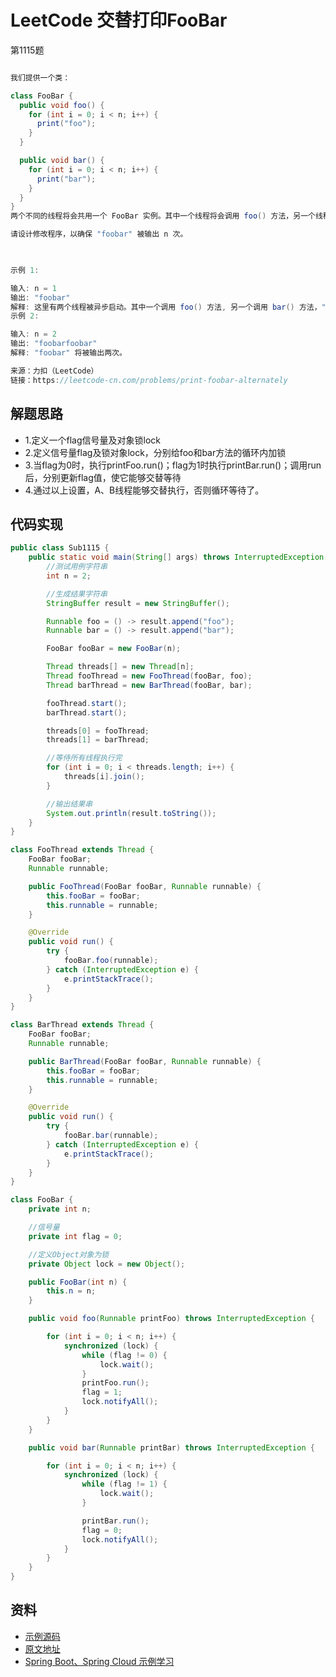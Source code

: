 # LeetCode 交替打印FooBar

第1115题

```java

我们提供一个类：

class FooBar {
  public void foo() {
    for (int i = 0; i < n; i++) {
      print("foo");
    }
  }

  public void bar() {
    for (int i = 0; i < n; i++) {
      print("bar");
    }
  }
}
两个不同的线程将会共用一个 FooBar 实例。其中一个线程将会调用 foo() 方法，另一个线程将会调用 bar() 方法。

请设计修改程序，以确保 "foobar" 被输出 n 次。

 

示例 1:

输入: n = 1
输出: "foobar"
解释: 这里有两个线程被异步启动。其中一个调用 foo() 方法, 另一个调用 bar() 方法，"foobar" 将被输出一次。
示例 2:

输入: n = 2
输出: "foobarfoobar"
解释: "foobar" 将被输出两次。

来源：力扣（LeetCode）
链接：https://leetcode-cn.com/problems/print-foobar-alternately

```

## 解题思路

- 1.定义一个flag信号量及对象锁lock
- 2.定义信号量flag及锁对象lock，分别给foo和bar方法的循环内加锁
- 3.当flag为0时，执行printFoo.run()；flag为1时执行printBar.run()；调用run后，分别更新flag值，使它能够交替等待
- 4.通过以上设置，A、B线程能够交替执行，否则循环等待了。

## 代码实现

```java
public class Sub1115 {
    public static void main(String[] args) throws InterruptedException {
        //测试用例字符串
        int n = 2;

        //生成结果字符串
        StringBuffer result = new StringBuffer();

        Runnable foo = () -> result.append("foo");
        Runnable bar = () -> result.append("bar");

        FooBar fooBar = new FooBar(n);

        Thread threads[] = new Thread[n];
        Thread fooThread = new FooThread(fooBar, foo);
        Thread barThread = new BarThread(fooBar, bar);

        fooThread.start();
        barThread.start();

        threads[0] = fooThread;
        threads[1] = barThread;

        //等侍所有线程执行完
        for (int i = 0; i < threads.length; i++) {
            threads[i].join();
        }

        //输出结果串
        System.out.println(result.toString());
    }
}

class FooThread extends Thread {
    FooBar fooBar;
    Runnable runnable;

    public FooThread(FooBar fooBar, Runnable runnable) {
        this.fooBar = fooBar;
        this.runnable = runnable;
    }

    @Override
    public void run() {
        try {
            fooBar.foo(runnable);
        } catch (InterruptedException e) {
            e.printStackTrace();
        }
    }
}

class BarThread extends Thread {
    FooBar fooBar;
    Runnable runnable;

    public BarThread(FooBar fooBar, Runnable runnable) {
        this.fooBar = fooBar;
        this.runnable = runnable;
    }

    @Override
    public void run() {
        try {
            fooBar.bar(runnable);
        } catch (InterruptedException e) {
            e.printStackTrace();
        }
    }
}

class FooBar {
    private int n;

    //信号量
    private int flag = 0;

    //定义Object对象为锁
    private Object lock = new Object();

    public FooBar(int n) {
        this.n = n;
    }

    public void foo(Runnable printFoo) throws InterruptedException {

        for (int i = 0; i < n; i++) {
            synchronized (lock) {
                while (flag != 0) {
                    lock.wait();
                }
                printFoo.run();
                flag = 1;
                lock.notifyAll();
            }
        }
    }

    public void bar(Runnable printBar) throws InterruptedException {

        for (int i = 0; i < n; i++) {
            synchronized (lock) {
                while (flag != 1) {
                    lock.wait();
                }

                printBar.run();
                flag = 0;
                lock.notifyAll();
            }
        }
    }
}
```

## 资料

- [示例源码](https://github.com/smltq/spring-boot-demo/blob/master/leetcode/src/main/java/com/easy/leetcode/Sub1115.java)
- [原文地址](https://github.com/smltq/spring-boot-demo/blob/master/leetcode/src/main/java/com/easy/leetcode/Sub1115.md)
- [Spring Boot、Spring Cloud 示例学习](https://github.com/smltq/spring-boot-demo)